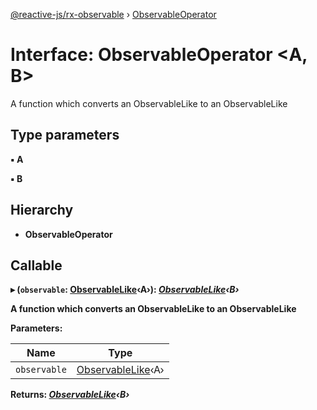 [@reactive-js/rx-observable](../README.md) › [ObservableOperator](observableoperator.md)

# Interface: ObservableOperator <**A, B**>

A function which converts an ObservableLike<A> to an ObservableLike<B>

## Type parameters

▪ **A**

▪ **B**

## Hierarchy

* **ObservableOperator**

## Callable

▸ (`observable`: [ObservableLike](observablelike.md)‹A›): *[ObservableLike](observablelike.md)‹B›*

A function which converts an ObservableLike<A> to an ObservableLike<B>

**Parameters:**

Name | Type |
------ | ------ |
`observable` | [ObservableLike](observablelike.md)‹A› |

**Returns:** *[ObservableLike](observablelike.md)‹B›*
